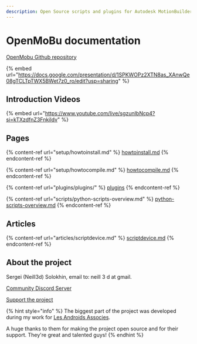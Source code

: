 ```yaml
---
description: Open Source scripts and plugins for Autodesk MotionBuilder
---
```


# OpenMoBu documentation

[OpenMobu Github repository](https://github.com/Neill3d/OpenMoBu)

{% embed url="https://docs.google.com/presentation/d/1SPKWOPz2XTN8as_XAnwQe08gTCLTpTWX5BWet7z0_ro/edit?usp=sharing" %}

## Introduction Videos

{% embed url="https://www.youtube.com/live/sgzunIbNcp4?si=kTXzdfnZ3FnkiIdv" %}

## Pages

{% content-ref url="setup/howtoinstall.md" %}
[howtoinstall.md](setup/howtoinstall.md)
{% endcontent-ref %}

{% content-ref url="setup/howtocompile.md" %}
[howtocompile.md](setup/howtocompile.md)
{% endcontent-ref %}

{% content-ref url="plugins/plugins/" %}
[plugins](plugins/plugins/)
{% endcontent-ref %}

{% content-ref url="scripts/python-scripts-overview.md" %}
[python-scripts-overview.md](scripts/python-scripts-overview.md)
{% endcontent-ref %}

## Articles

{% content-ref url="articles/scriptdevice.md" %}
[scriptdevice.md](articles/scriptdevice.md)
{% endcontent-ref %}

## About the project

Sergei (Neill3d) Solokhin, email to: neill 3 d at gmail.

[Community Discord Server](https://discord.gg/EU5E2p9VCf)

[Support the project](https://ko-fi.com/neill3d)

{% hint style="info" %}
The biggest part of the project was developed during my work for [Les Androids Associes](https://www.androids.fr/).

A huge thanks to them for making the project open source and for their support. They're great and talented guys!
{% endhint %}


